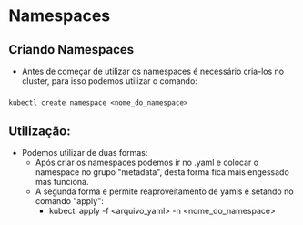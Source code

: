 # Namespaces
## Criando Namespaces
- Antes de começar de utilizar os namespaces é necessário cria-los no cluster, para isso podemos utilizar o comando:
#####
    kubectl create namespace <nome_do_namespace>
## Utilização:
- Podemos utilizar de duas formas: 
    - Após criar os namespaces podemos ir no .yaml e colocar o namespace no grupo "metadata", desta forma fica mais engessado mas funciona.
    - A segunda forma e permite reaproveitamento de yamls é setando no comando "apply":
        - kubectl apply -f <arquivo_yaml> -n <nome_do_namespace>